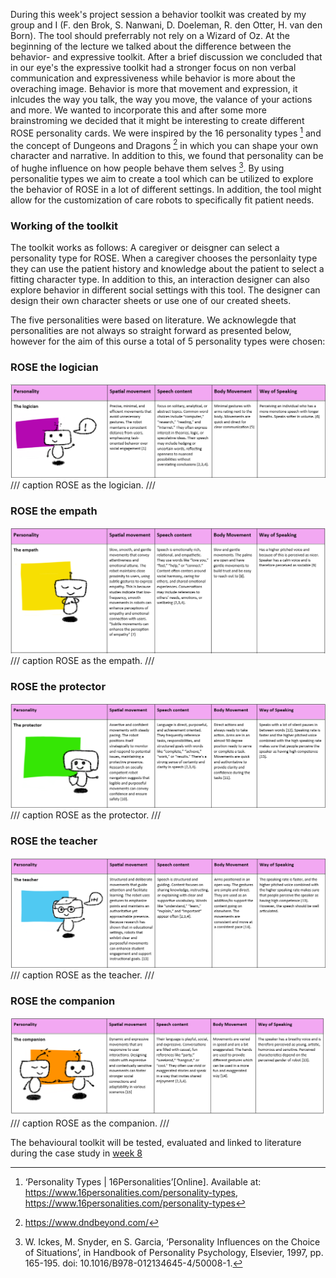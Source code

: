 During this week's project session a behavior toolkit was created by my group and I (F. den Brok, S. Nanwani, D. Doeleman, R. den Otter, H. van den Born). The tool should preferrably not rely on a Wizard of Oz. At the beginning of the lecture we talked about the difference between the behavior- and expressive toolkit. After a brief discussion we concluded that in our eye's the expressive toolkit had a stronger focus on non verbal communication and expressiveness while behavior is more about the overaching image. Behavior is more that movement and expression, it inlcudes the way you talk, the way you move, the valance of your actions and more. We wanted to incorporate this and after some more brainstroming we decided that it might be interesting to create different ROSE personality cards. We were inspired by the 16 personality types [^16] and the concept of Dungeons and Dragons [^17] in which you can shape your own character and narrative. In addition to this, we found that personality can be of hughe influence on how people behave them selves [^18]. By using personalitie types we aim to create a tool which can be utilized to explore the behavior of ROSE in a lot of different settings. In addition, the tool might allow for the customization of care robots to specifically fit patient needs.

### Working of the toolkit
The toolkit works as follows: A caregiver or deisgner can select a personality type for ROSE. When a caregiver chooses the personlaity type they can use the patient history and knowledge about the patient to select a fitting character type. In addition to this, an interaction designer can also explore behavior in different social settings with this tool. The designer can design their own character sheets or use one of our created sheets. 

The five personalities were based on literature. We acknowlegde that personalities are not always so straight forward as presented below, however for the aim of this ourse a total of 5 personality types were chosen:

### ROSE the logician

![ROSE as the logician](images/table_logician.png)
/// caption
ROSE as the logician.
/// 

### ROSE the empath

![ROSE as the empath](images/table_empath.png)
/// caption
ROSE as the empath.
/// 

### ROSE the protector

![ROSE as the protector](images/protec_new.png)
/// caption
ROSE as the protector.
/// 

### ROSE the teacher

![ROSE as the teacher](images/table_teacher.png)
/// caption
ROSE as the teacher.
/// 

### ROSE the companion

![ROSE as the companion](images/comp_new.png)
/// caption
ROSE as the companion.
/// 

The behavioural toolkit will be tested, evaluated and linked to literature during the case study in [week 8](project8.md)

[^1]: https://www.cogniron.org/final/RA3.php  "COGNIRON - The Cognitive Robot Comp
[^2]: Schwartz, H. A., Eichstaedt, J. C., Kern, M. L., Dziurzynski, L., Ramones, S. M., Agrawal, M., ... & Ungar, L. H. (2013). Personality, gender, and age in the language of social media: The open-vocabulary approach. PLOS ONE, 8(9), e73791. https://doi.org/10.1371/journal.pone.0073791
[^3]: Tausczik, Y. R., & Pennebaker, J. W. (2010). Personality and language use in self-narratives. Journal of Research in Personality, 44(4), 463–470. https://doi.org/10.1016/j.jrp.2010.05.003
[^4]: Yarkoni, T. (2010). Personality in 100,000 words: A large-scale analysis of personality and word use among bloggers. Journal of Research in Personality, 44(3), 363–373. https://doi.org/10.1016/j.jrp.2010.04.001
[^5]:  https://www.cogniron.org/final/RA3.php  "COGNIRON - The Cognitive Robot Companion"
[^6]: = S. Lee, J. Park, en D. Um, ‘Speech Characteristics as Indicators of Personality Traits’, Applied Sciences, vol. 11, nr. 18, p. 8776, sep. 2021, doi: 10.3390/app11188776.
[^7]: [1]: https://arxiv.org/abs/2209.00983  "The Effect of Robot Posture and Idle Motion on Spontaneous Emotional Contagion during Robot-Human Interactions"
[^8]: https://www.researchgate.net/publication/286516732_The_Effects_of_Hand_Gestures_on_Psychosocial_Perception_A_Preliminary_Study 
[^9]: A. Guidi, C. Gentili, E. P. Scilingo, en N. Vanello, ‘Analysis of speech features and personality traits’, Biomedical Signal Processing and Control, vol. 51, pp. 1-7, mei 2019, doi: 10.1016/j.bspc.2019.01.027.
[^10]: https://dl.acm.org/doi/full/10.1145/3495244  "Social Momentum: Design and Evaluation of a Framework for Socially Competent Robot Navigation | ACM Transactions on Human-Robot Interaction"
[^11]: https://ieeexplore.ieee.org/document/6630743
[^12]: S. Lee, J. Park, en D. Um, ‘Speech Characteristics as Indicators of Personality Traits’, Applied Sciences, vol. 11, nr. 18, p. 8776, sep. 2021, doi: 10.3390/app11188776.
[^13]: https://link.springer.com/article/10.1007/s10639-022-11132-2  "The dual role of humanoid robots in education: As didactic tools and social actors | Education and Information Technologies"
[^14]: https://link.springer.com/article/10.1007/s10639-024-12570-w
[^15]: https://dl.acm.org/doi/10.1145/3568294.3580075  "Designing Robotic Movement with Personality | Companion of the 2023 ACM/IEEE International Conference on Human-Robot Interaction"
[^16]: ‘Personality Types | 16Personalities’[Online]. Available at: https://www.16personalities.com/personality-types, https://www.16personalities.com/personality-types
[^17]: https://www.dndbeyond.com/
[^18]: W. Ickes, M. Snyder, en S. Garcia, ‘Personality Influences on the Choice of Situations’, in Handbook of Personality Psychology, Elsevier, 1997, pp. 165-195. doi: 10.1016/B978-012134645-4/50008-1.
